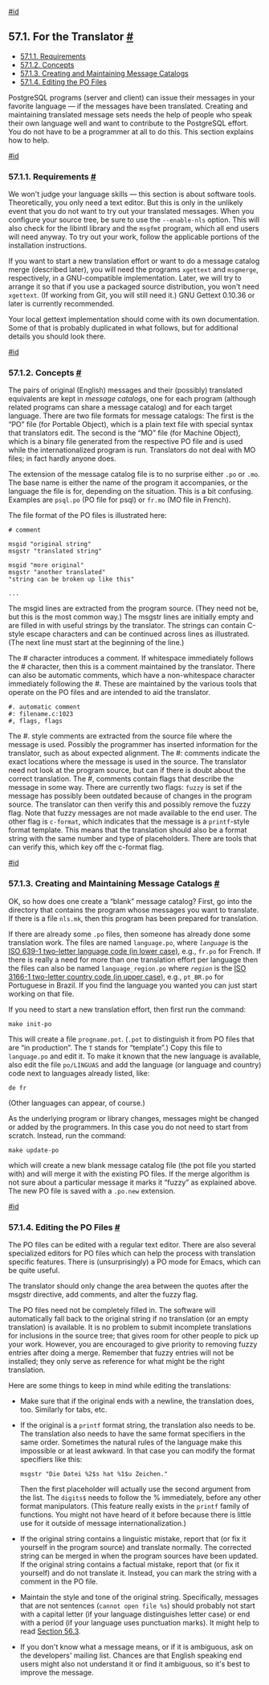 [#id](#NLS-TRANSLATOR)

## 57.1. For the Translator [#](#NLS-TRANSLATOR)

  * [57.1.1. Requirements](nls-translator#NLS-TRANSLATOR-REQUIREMENTS)
  * [57.1.2. Concepts](nls-translator#NLS-TRANSLATOR-CONCEPTS)
  * [57.1.3. Creating and Maintaining Message Catalogs](nls-translator#NLS-TRANSLATOR-MESSAGE-CATALOGS)
  * [57.1.4. Editing the PO Files](nls-translator#NLS-TRANSLATOR-EDITING-PO)

PostgreSQL programs (server and client) can issue their messages in your favorite language — if the messages have been translated. Creating and maintaining translated message sets needs the help of people who speak their own language well and want to contribute to the PostgreSQL effort. You do not have to be a programmer at all to do this. This section explains how to help.

[#id](#NLS-TRANSLATOR-REQUIREMENTS)

### 57.1.1. Requirements [#](#NLS-TRANSLATOR-REQUIREMENTS)

We won't judge your language skills — this section is about software tools. Theoretically, you only need a text editor. But this is only in the unlikely event that you do not want to try out your translated messages. When you configure your source tree, be sure to use the `--enable-nls` option. This will also check for the libintl library and the `msgfmt` program, which all end users will need anyway. To try out your work, follow the applicable portions of the installation instructions.

If you want to start a new translation effort or want to do a message catalog merge (described later), you will need the programs `xgettext` and `msgmerge`, respectively, in a GNU-compatible implementation. Later, we will try to arrange it so that if you use a packaged source distribution, you won't need `xgettext`. (If working from Git, you will still need it.) GNU Gettext 0.10.36 or later is currently recommended.

Your local gettext implementation should come with its own documentation. Some of that is probably duplicated in what follows, but for additional details you should look there.

[#id](#NLS-TRANSLATOR-CONCEPTS)

### 57.1.2. Concepts [#](#NLS-TRANSLATOR-CONCEPTS)

The pairs of original (English) messages and their (possibly) translated equivalents are kept in *message catalogs*, one for each program (although related programs can share a message catalog) and for each target language. There are two file formats for message catalogs: The first is the “PO” file (for Portable Object), which is a plain text file with special syntax that translators edit. The second is the “MO” file (for Machine Object), which is a binary file generated from the respective PO file and is used while the internationalized program is run. Translators do not deal with MO files; in fact hardly anyone does.

The extension of the message catalog file is to no surprise either `.po` or `.mo`. The base name is either the name of the program it accompanies, or the language the file is for, depending on the situation. This is a bit confusing. Examples are `psql.po` (PO file for psql) or `fr.mo` (MO file in French).

The file format of the PO files is illustrated here:

```
# comment

msgid "original string"
msgstr "translated string"

msgid "more original"
msgstr "another translated"
"string can be broken up like this"

...
```

The msgid lines are extracted from the program source. (They need not be, but this is the most common way.) The msgstr lines are initially empty and are filled in with useful strings by the translator. The strings can contain C-style escape characters and can be continued across lines as illustrated. (The next line must start at the beginning of the line.)

The # character introduces a comment. If whitespace immediately follows the # character, then this is a comment maintained by the translator. There can also be automatic comments, which have a non-whitespace character immediately following the #. These are maintained by the various tools that operate on the PO files and are intended to aid the translator.

```
#. automatic comment
#: filename.c:1023
#, flags, flags
```

The #. style comments are extracted from the source file where the message is used. Possibly the programmer has inserted information for the translator, such as about expected alignment. The #: comments indicate the exact locations where the message is used in the source. The translator need not look at the program source, but can if there is doubt about the correct translation. The #, comments contain flags that describe the message in some way. There are currently two flags: `fuzzy` is set if the message has possibly been outdated because of changes in the program source. The translator can then verify this and possibly remove the fuzzy flag. Note that fuzzy messages are not made available to the end user. The other flag is `c-format`, which indicates that the message is a `printf`-style format template. This means that the translation should also be a format string with the same number and type of placeholders. There are tools that can verify this, which key off the c-format flag.

[#id](#NLS-TRANSLATOR-MESSAGE-CATALOGS)

### 57.1.3. Creating and Maintaining Message Catalogs [#](#NLS-TRANSLATOR-MESSAGE-CATALOGS)

OK, so how does one create a “blank” message catalog? First, go into the directory that contains the program whose messages you want to translate. If there is a file `nls.mk`, then this program has been prepared for translation.

If there are already some `.po` files, then someone has already done some translation work. The files are named `language.po`, where *`language`* is the [ISO 639-1 two-letter language code (in lower case)](https://www.loc.gov/standards/iso639-2/php/English_list.php), e.g., `fr.po` for French. If there is really a need for more than one translation effort per language then the files can also be named `language_region.po` where *`region`* is the [ISO 3166-1 two-letter country code (in upper case)](https://www.iso.org/iso-3166-country-codes.html), e.g., `pt_BR.po` for Portuguese in Brazil. If you find the language you wanted you can just start working on that file.

If you need to start a new translation effort, then first run the command:

```
make init-po
```

This will create a file `progname.pot`. (`.pot` to distinguish it from PO files that are “in production”. The `T` stands for “template”.) Copy this file to `language.po` and edit it. To make it known that the new language is available, also edit the file `po/LINGUAS` and add the language (or language and country) code next to languages already listed, like:

```
de fr
```

(Other languages can appear, of course.)

As the underlying program or library changes, messages might be changed or added by the programmers. In this case you do not need to start from scratch. Instead, run the command:

```
make update-po
```

which will create a new blank message catalog file (the pot file you started with) and will merge it with the existing PO files. If the merge algorithm is not sure about a particular message it marks it “fuzzy” as explained above. The new PO file is saved with a `.po.new` extension.

[#id](#NLS-TRANSLATOR-EDITING-PO)

### 57.1.4. Editing the PO Files [#](#NLS-TRANSLATOR-EDITING-PO)

The PO files can be edited with a regular text editor. There are also several specialized editors for PO files which can help the process with translation specific features. There is (unsurprisingly) a PO mode for Emacs, which can be quite useful.

The translator should only change the area between the quotes after the msgstr directive, add comments, and alter the fuzzy flag.

The PO files need not be completely filled in. The software will automatically fall back to the original string if no translation (or an empty translation) is available. It is no problem to submit incomplete translations for inclusions in the source tree; that gives room for other people to pick up your work. However, you are encouraged to give priority to removing fuzzy entries after doing a merge. Remember that fuzzy entries will not be installed; they only serve as reference for what might be the right translation.

Here are some things to keep in mind while editing the translations:

* Make sure that if the original ends with a newline, the translation does, too. Similarly for tabs, etc.

* If the original is a `printf` format string, the translation also needs to be. The translation also needs to have the same format specifiers in the same order. Sometimes the natural rules of the language make this impossible or at least awkward. In that case you can modify the format specifiers like this:

  ```
  msgstr "Die Datei %2$s hat %1$u Zeichen."
  ```

  Then the first placeholder will actually use the second argument from the list. The `digits$` needs to follow the % immediately, before any other format manipulators. (This feature really exists in the `printf` family of functions. You might not have heard of it before because there is little use for it outside of message internationalization.)

* If the original string contains a linguistic mistake, report that (or fix it yourself in the program source) and translate normally. The corrected string can be merged in when the program sources have been updated. If the original string contains a factual mistake, report that (or fix it yourself) and do not translate it. Instead, you can mark the string with a comment in the PO file.

* Maintain the style and tone of the original string. Specifically, messages that are not sentences (`cannot open file %s`) should probably not start with a capital letter (if your language distinguishes letter case) or end with a period (if your language uses punctuation marks). It might help to read [Section 56.3](error-style-guide).

* If you don't know what a message means, or if it is ambiguous, ask on the developers' mailing list. Chances are that English speaking end users might also not understand it or find it ambiguous, so it's best to improve the message.